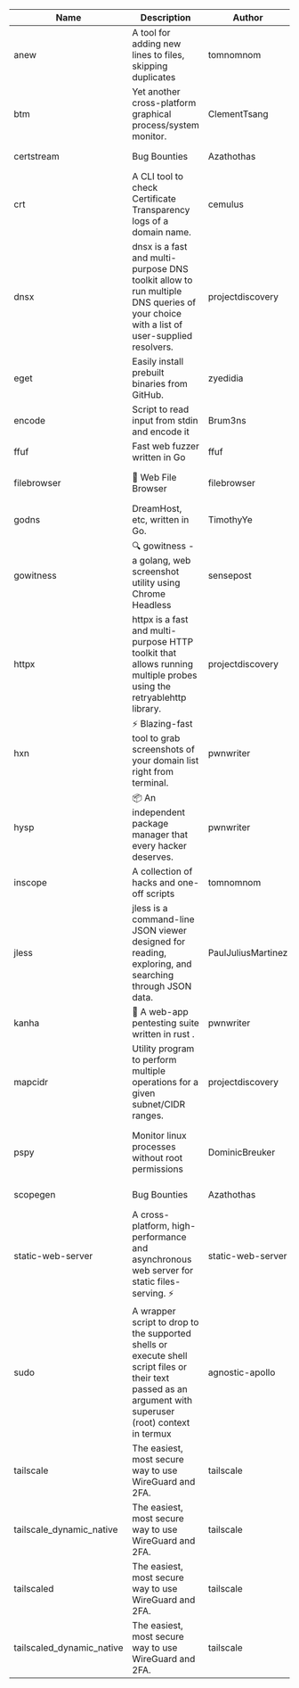 | Name | Description | Author | Repository | Stars | Version | Updated | Size | SHA256SUM | B3SUM | Source | Language | License |
| ---- | ----------- | ------ | ---------- | ----- | ------- | ------- | ---- | --- | ------ | --------|-------- | ------- |
| anew | A tool for adding new lines to files, skipping duplicates | tomnomnom | [https://github.com/tomnomnom/anew](https://github.com/tomnomnom/anew) | 1121 | v0.1.1 | 2022-03-15T22:35:31Z | 1.41 MB | c9cf97885bfd3be9027d9a4289056cb6bdaa000c87967da115b40661f37b33d1 | fc93b19dfccfe65fe3b411c6723c2bac4a4af1f42021ec484e0e3d5b7e7cd33d | https://raw.githubusercontent.com/Azathothas/Toolpacks/main/aarch64_arm64_v8a_Android/anew | Go | MIT License |
| btm | Yet another cross-platform graphical process/system monitor. | ClementTsang | [https://github.com/ClementTsang/bottom](https://github.com/ClementTsang/bottom) | 8267 | 0.9.6 | 2023-08-27T01:43:44Z | 3.10 MB | aceaab008063985ea3be5219c8def1017857bec847238f88f517793d3b69ab70 | 8d342628aa9da82d5d8d36f13319429223d78578a2e65143d53b2337554c602b | https://raw.githubusercontent.com/Azathothas/Toolpacks/main/aarch64_arm64_v8a_Android/btm | Rust | MIT License |
| certstream |  Bug Bounties | Azathothas | [https://github.com/Azathothas/Arsenal](https://github.com/Azathothas/Arsenal) | 13 | null |  | 4.54 MB | bd3c09328ca45d5a8dd3e9537d8e49d43b923dcdb17be43204963a040b258246 | df1480ecc136dc9c3636f8f3d6cf1a7e6d874d0a254e9ef888139480ecea0029 | https://raw.githubusercontent.com/Azathothas/Toolpacks/main/aarch64_arm64_v8a_Android/certstream | Shell | null |
| crt | A CLI tool to check Certificate Transparency logs of a domain name. | cemulus | [https://github.com/cemulus/crt](https://github.com/cemulus/crt) | 64 | v0.1.0 | 2022-03-08T21:41:54Z | 4.63 MB | 91df2e67d937fe692e57fbec6704ce3dbfa3cc37789e3d4cea1e05a57932a76a | 985d63b238c6e30e10547d3147410afc1beb194642cd174fd4b5eb66b8153a70 | https://raw.githubusercontent.com/Azathothas/Toolpacks/main/aarch64_arm64_v8a_Android/crt | Go | Apache License 2.0 |
| dnsx | dnsx is a fast and multi-purpose DNS toolkit allow to run multiple DNS queries of your choice with a list of user-supplied resolvers. | projectdiscovery | [https://github.com/projectdiscovery/dnsx](https://github.com/projectdiscovery/dnsx) | 1834 | v1.1.6 | 2023-11-11T19:20:44Z | 25.01 MB | 58de6c43613c03004f5ae23e5192d4f93175db26a3addb8d9a5cfb44f02c4139 | 051ee173d911ab40bd2265f02f7ca3b394e902e33fc6bdb9f3bae1e316a37a9e | https://raw.githubusercontent.com/Azathothas/Toolpacks/main/aarch64_arm64_v8a_Android/dnsx | Go | MIT License |
| eget | Easily install prebuilt binaries from GitHub. | zyedidia | [https://github.com/zyedidia/eget](https://github.com/zyedidia/eget) | 662 | v1.3.3 | 2023-02-22T05:15:46Z | 6.49 MB | 44e1f7faf8030621ddaf12f4708d1f4c4f7d8275bd4efbc0a5dec4c3d1cd1499 | 272f465418a72fb55cbe173be8f4a768ab61bcd4b798375022f80ca92dcc798b | https://raw.githubusercontent.com/Azathothas/Toolpacks/main/aarch64_arm64_v8a_Android/eget | Go | MIT License |
| encode | Script to read input from stdin and encode it | Brum3ns | [https://github.com/Brum3ns/encode](https://github.com/Brum3ns/encode) | 18 | null |  | 2.49 MB | 39b7b79c1960ac7b03acd2a15b093fa6639b1835fd1762ee9bb95874c977b1bc | 3596420b2c49a287561588a502770469ec02a9a82c739ea46b63ffab8182254d | https://raw.githubusercontent.com/Azathothas/Toolpacks/main/aarch64_arm64_v8a_Android/encode | Go | MIT License |
| ffuf | Fast web fuzzer written in Go | ffuf | [https://github.com/ffuf/ffuf](https://github.com/ffuf/ffuf) | 10790 | v2.1.0 | 2023-09-16T12:23:19Z | 8.18 MB | 9a3c0ae929991357248ff80a421c30a2d5145a5ed413057ab5f57dc2e1d536a7 | 76c18bc3a36274fd961e80ceabdf0637e08ebcb6a74e97ac2accbeb666123c98 | https://raw.githubusercontent.com/Azathothas/Toolpacks/main/aarch64_arm64_v8a_Android/ffuf | Go | MIT License |
| filebrowser | 📂 Web File Browser | filebrowser | [https://github.com/filebrowser/filebrowser](https://github.com/filebrowser/filebrowser) | 22277 | v2.27.0 | 2024-01-02T14:38:37Z | 13.29 MB | 4b7f8ec048ac35bcd1d1305af4f2f328255358df6ec3a9528cb5770f3868e31a | 97af09a5ee25b27c08095a77244a1ce8fdb63bac7e237090cfd1e586ec558696 | https://raw.githubusercontent.com/Azathothas/Toolpacks/main/aarch64_arm64_v8a_Android/filebrowser | Go | Apache License 2.0 |
| godns |  DreamHost, etc, written in Go. | TimothyYe | [https://github.com/TimothyYe/godns](https://github.com/TimothyYe/godns) | 1390 | v3.0.5 | 2024-01-05T15:35:43Z | 11.81 MB | e9e56cb661195c441ae56fccf7e745867a8d55fa1ff49029277f43fb8ab7ae58 | 3ff05e2c65d9ac2e658af201aa454479c9dee24b3c9e0b9f5fd3577de29a5592 | https://raw.githubusercontent.com/Azathothas/Toolpacks/main/aarch64_arm64_v8a_Android/godns | Go | Apache License 2.0 |
| gowitness | 🔍 gowitness - a golang, web screenshot utility using Chrome Headless | sensepost | [https://github.com/sensepost/gowitness](https://github.com/sensepost/gowitness) | 2542 | 2.5.1 | 2023-10-29T11:11:30Z | 25.96 MB | 01246fc1ba0341976c8af76b353c509d7615532dc9115526f780c13c383df54a | 28177e3789d21556eda0ebdc63510a554fd01b80b793a7c5a6309650bbd3b85f | https://raw.githubusercontent.com/Azathothas/Toolpacks/main/aarch64_arm64_v8a_Android/gowitness | Go | GNU General Public License v3.0 |
| httpx | httpx is a fast and multi-purpose HTTP toolkit that allows running multiple probes using the retryablehttp library. | projectdiscovery | [https://github.com/projectdiscovery/httpx](https://github.com/projectdiscovery/httpx) | 6370 | v1.3.8 | 2024-01-15T23:02:18Z | 39.96 MB | ad45b4a81a2f06fbfe4bf24c8ac9280033f4a0770d31f3a5714419f78c71210e | d30e006f3489f5f30df799928e5a3551fa45ad006dd59d5db5034f51e1709497 | https://raw.githubusercontent.com/Azathothas/Toolpacks/main/aarch64_arm64_v8a_Android/httpx | Go | MIT License |
| hxn | ⚡ Blazing-fast tool to grab screenshots of your domain list right from terminal. | pwnwriter | [https://github.com/pwnwriter/haylxon](https://github.com/pwnwriter/haylxon) | 353 | v0.1.10 | 2024-01-09T15:11:15Z | 5.94 MB | 059752f6a49d07d50c08453693335d5dd8b9e049b718dcbbab2a4e12f6664636 | 4b0a05ea9c9021541c8973a4824bab1d57ad88e5a49cc580f3b579f0279656de | https://raw.githubusercontent.com/Azathothas/Toolpacks/main/aarch64_arm64_v8a_Android/hxn | Rust | MIT License |
| hysp | 📦 An independent package manager that every hacker deserves. | pwnwriter | [https://github.com/pwnwriter/hysp](https://github.com/pwnwriter/hysp) | 393 | v0.1.2 | 2023-12-13T15:03:18Z | 3.25 MB | eb83e382cb0e45cd1abfedf5c8a901bbf67b0a1f3024784a48f024c7c5fae896 | 7ad1712850a74c310fc1ae007704044245e925d8bef4f4827acc8132e1b0aa62 | https://raw.githubusercontent.com/Azathothas/Toolpacks/main/aarch64_arm64_v8a_Android/hysp | Rust | MIT License |
| inscope | A collection of hacks and one-off scripts | tomnomnom | [https://github.com/tomnomnom/hacks](https://github.com/tomnomnom/hacks) | 1986 | null |  | 1.79 MB | cabe7638e00b6be95eee0e85dc5692fe4ce0db0665a91181ca185c73b2de96c1 | 254beb40e4696699d78e8563ad5669fdb0fc949defdd6a75e164b3a8777d0322 | https://raw.githubusercontent.com/Azathothas/Toolpacks/main/aarch64_arm64_v8a_Android/inscope | Go | null |
| jless | jless is a command-line JSON viewer designed for reading, exploring, and searching through JSON data. | PaulJuliusMartinez | [https://github.com/PaulJuliusMartinez/jless](https://github.com/PaulJuliusMartinez/jless) | 4313 | v0.9.0 | 2023-07-17T02:51:34Z | 1.74 MB | f95b2c666fcc770a829cc241b7ad2631bc41258d8afd9a9a0f5115635279098a | e54b6f5027f01876c0d6cff993c6e75a0be33eec0242601e2b969536ee99a627 | https://raw.githubusercontent.com/Azathothas/Toolpacks/main/aarch64_arm64_v8a_Android/jless | Rust | MIT License |
| kanha | 🦚 A web-app pentesting suite written in rust . | pwnwriter | [https://github.com/pwnwriter/kanha](https://github.com/pwnwriter/kanha) | 234 | v-v0.1.2 | 2023-10-17T16:42:52Z | 2.77 MB | e98b78edc697919a405311f1b4b317ffe0b6a6917eca32effa3c998529e29e4f | 16f9c9f6e31758be0255755f8066c843702e7c8a92383919b8760a116bfb5aff | https://raw.githubusercontent.com/Azathothas/Toolpacks/main/aarch64_arm64_v8a_Android/kanha | Rust | MIT License |
| mapcidr | Utility program to perform multiple operations for a given subnet/CIDR ranges. | projectdiscovery | [https://github.com/projectdiscovery/mapcidr](https://github.com/projectdiscovery/mapcidr) | 877 | v1.1.16 | 2023-11-23T07:59:56Z | 22.31 MB | 06b8002104c93382c4f20446494e82f1bf0ebe3ba02bb8e354bfda5c3f723500 | 9f306ca3249bebd53e39e07824b8412cf1eda8dbc0b82add094eabbc3007d064 | https://raw.githubusercontent.com/Azathothas/Toolpacks/main/aarch64_arm64_v8a_Android/mapcidr | Go | MIT License |
| pspy | Monitor linux processes without root permissions | DominicBreuker | [https://github.com/DominicBreuker/pspy](https://github.com/DominicBreuker/pspy) | 4331 | v1.2.1 | 2023-01-17T21:10:08Z | 3.48 MB | bdb32a133a003d56ec914b128dd643db1d49631f94aef8df010e8c28929c8a21 | 8287c39bfd221da152a59fd72f31bfe4b60d6beb1c86dd44f56cf6dc938bceae | https://raw.githubusercontent.com/Azathothas/Toolpacks/main/aarch64_arm64_v8a_Android/pspy | Go | GNU General Public License v3.0 |
| scopegen |  Bug Bounties | Azathothas | [https://github.com/Azathothas/Arsenal](https://github.com/Azathothas/Arsenal) | 13 | null |  | 1.54 MB | 42544d5392eac9d326f24a6a5026709f39289b39c5f38337a6b43c0a234a1163 | 0931d26be8b4a5c7a91fc4d4f2fdc9692b856ca735605b44fa45ea1735e6a318 | https://raw.githubusercontent.com/Azathothas/Toolpacks/main/aarch64_arm64_v8a_Android/scopegen | Shell | null |
| static-web-server | A cross-platform, high-performance and asynchronous web server for static files-serving. ⚡ | static-web-server | [https://github.com/static-web-server/static-web-server](https://github.com/static-web-server/static-web-server) | 985 | v2.24.2 | 2023-12-28T17:38:30Z | 6.44 MB | b91c0be5c541d063ef553aeac152f2c553a22bfd26e1d9da736e4bcd6c3299d5 | b81d7d2f8f24eccd2eb58d3ed59d3fdae47075101c03e692c53ac2b4eb5023f5 | https://raw.githubusercontent.com/Azathothas/Toolpacks/main/aarch64_arm64_v8a_Android/static-web-server | Rust | Apache License 2.0 |
| sudo | A wrapper script to drop to the supported shells or execute shell script files or their text passed as an argument with superuser (root) context in termux | agnostic-apollo | [https://github.com/agnostic-apollo/sudo](https://github.com/agnostic-apollo/sudo) | 65 | v0.2.0 | 2021-04-10T21:03:11Z | 0.24 MB | 9e56787b3ca489a9eb9e3a64f54944aa92c728d18576972ef7ef6bb10ca6462c | 261a7ec6cf5ed2fbc82f8128f2583eda7faeb8939b9e08143046f0b046e504ae | https://raw.githubusercontent.com/Azathothas/Toolpacks/main/aarch64_arm64_v8a_Android/sudo | Shell | MIT License |
| tailscale | The easiest, most secure way to use WireGuard and 2FA. | tailscale | [https://github.com/tailscale/tailscale](https://github.com/tailscale/tailscale) | 15017 | v1.56.1 | 2023-12-15T19:44:23Z | 10.42 MB | a114fc9064192e1eddbf0cec8ca95ff342df0b2ae717a6f9c628387ed6451c98 | 0887795552cff90cfd0844694b6c3a87024d97fae58c9a5ce8f7d806eaf923ce | https://raw.githubusercontent.com/Azathothas/Toolpacks/main/aarch64_arm64_v8a_Android/tailscale | Go | BSD 3-Clause New or Revised License |
| tailscale_dynamic_native | The easiest, most secure way to use WireGuard and 2FA. | tailscale | [https://github.com/tailscale/tailscale](https://github.com/tailscale/tailscale) | 15017 | v1.56.1 | 2023-12-15T19:44:23Z | 10.69 MB | a03d2e7ad9d15207e7ff9bd86a7b5dd843f24c7891ad48f8746a3ce740b347a2 | 7b674c2599c13898d16672d06b6a6caf0d8c1168bbf22d8a0aa6d9e15d37bed1 | https://raw.githubusercontent.com/Azathothas/Toolpacks/main/aarch64_arm64_v8a_Android/tailscale_dynamic_native | Go | BSD 3-Clause New or Revised License |
| tailscaled | The easiest, most secure way to use WireGuard and 2FA. | tailscale | [https://github.com/tailscale/tailscale](https://github.com/tailscale/tailscale) | 15017 | v1.56.1 | 2023-12-15T19:44:23Z | 28.10 MB | 0340d673d4d2dcb8101c0bbfae2b4e3077626b9c48d4b930a2703a7b94029e77 | 8b556ab47194a3898393c5032987574b325777ecc36faf4dc4fdb34a52b98e2e | https://raw.githubusercontent.com/Azathothas/Toolpacks/main/aarch64_arm64_v8a_Android/tailscaled | Go | BSD 3-Clause New or Revised License |
| tailscaled_dynamic_native | The easiest, most secure way to use WireGuard and 2FA. | tailscale | [https://github.com/tailscale/tailscale](https://github.com/tailscale/tailscale) | 15017 | v1.56.1 | 2023-12-15T19:44:23Z | 29.86 MB | 37b352e2fe9d7dde7e3822e14fbbf660f6119c0ee996f079ca4b5683c7bee1fc | 12ce821188c26d397607855576e7a117f989901e99721396e632ec16a10e7bc8 | https://raw.githubusercontent.com/Azathothas/Toolpacks/main/aarch64_arm64_v8a_Android/tailscaled_dynamic_native | Go | BSD 3-Clause New or Revised License |
